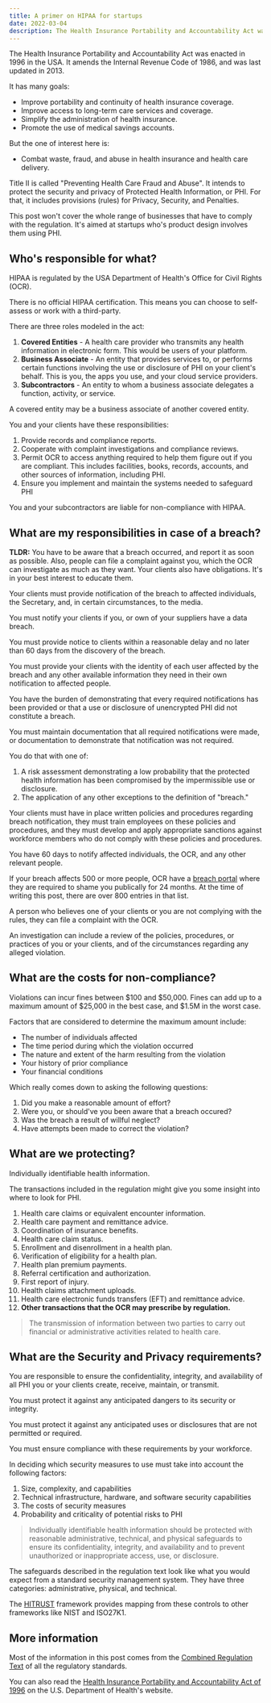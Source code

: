 ```yaml
---
title: A primer on HIPAA for startups
date: 2022-03-04
description: The Health Insurance Portability and Accountability Act was created to combat waste, fraud, and abuse in health insurance and health care delivery.
---
```


The Health Insurance Portability and Accountability Act was enacted in 1996 in the USA.
It amends the Internal Revenue Code of 1986, and was last updated in 2013.

It has many goals:

- Improve portability and continuity of health insurance coverage.
- Improve access to long-term care services and coverage.
- Simplify the administration of health insurance.
- Promote the use of medical savings accounts.

But the one of interest here is:

- Combat waste, fraud, and abuse in health insurance and health care delivery.

Title II is called "Preventing Health Care Fraud and Abuse". It intends to protect the security and privacy of Protected Health Information, or PHI. For that, it includes provisions (rules) for Privacy, Security, and Penalties.

This post won't cover the whole range of businesses that have to comply with the regulation. It's aimed at startups who's product design involves them using PHI.

## Who's responsible for what?

HIPAA is regulated by the USA Department of Health's Office for Civil Rights (OCR).

There is no official HIPAA certification. This means you can choose to self-assess or work with a third-party.

There are three roles modeled in the act:

1. **Covered Entities** - A health care provider who transmits any health information in electronic form. This would be users of your platform. 
2. **Business Associate** - An entity that provides services to, or performs certain functions involving the use or disclosure of PHI on your client's behalf. This is you, the apps you use, and your cloud service providers.
3. **Subcontractors** - An entity to whom a business associate delegates a function, activity, or service. 

A covered entity may be a business associate of another covered entity.

You and your clients have these responsibilities:

1. Provide records and compliance reports.
2. Cooperate with complaint investigations and compliance reviews.
3. Permit OCR to access anything required to help them figure out if you are compliant. This includes facilities, books, records, accounts, and other sources of information, including PHI.
4. Ensure you implement and maintain the systems needed to safeguard PHI

You and your subcontractors are liable for non-compliance with HIPAA.

## What are my responsibilities in case of a breach?

**TLDR:** You have to be aware that a breach occurred, and report it as soon as possible. Also, people can file a complaint against you, which the OCR can investigate as much as they want. Your clients also have obligations. It's in your best interest to educate them.

Your clients must provide notification of the breach to affected individuals, the Secretary, and, in certain circumstances, to the media.

You must notify your clients if you, or own of your suppliers have a data breach.

You must provide notice to clients within a reasonable delay and no later than 60 days from the discovery of the breach.

You must provide your clients with the identity of each user affected by the breach and any other available information they need in their own notification to affected people.

You have the burden of demonstrating that every required notifications has been provided or that a use or disclosure of unencrypted PHI did not constitute a breach.

You must maintain documentation that all required notifications were made, or documentation to demonstrate that notification was not required. 

You do that with one of:

1. A risk assessment demonstrating a low probability that the protected health information has been compromised by the impermissible use or disclosure.
2. The application of any other exceptions to the definition of "breach."

Your clients must have in place written policies and procedures regarding breach notification, they must train employees on these policies and procedures, and they must develop and apply appropriate sanctions against workforce members who do not comply with these policies and procedures.

You have 60 days to notify affected individuals, the OCR, and any other relevant people.

If your breach affects 500 or more people, OCR have a [breach portal](https://ocrportal.hhs.gov/ocr/breach/breach_report.jsf) where they are required to shame you publically for 24 months. At the time of writing this post, there are over 800 entries in that list.

A person who believes one of your clients or you are not complying with the rules, they can file a complaint with the OCR. 

An investigation can include a review of the policies, procedures, or practices of you or your clients, and of the circumstances regarding any alleged violation.


## What are the costs for non-compliance?

Violations can incur fines between $100 and $50,000. Fines can add up to a maximum amount of $25,000 in the best case, and $1.5M in the worst case.

Factors that are considered to determine the maximum amount include: 

- The number of individuals affected
- The time period during which the violation occurred
- The nature and extent of the harm resulting from the violation
- Your history of prior compliance 
- Your financial conditions

Which really comes down to asking the following questions:

1. Did you make a reasonable amount of effort?
2. Were you, or should've you been aware that a breach occured?
3. Was the breach a result of willful neglect?
4. Have attempts been made to correct the violation?


## What are we protecting?

Individually identifiable health information.

The transactions included in the regulation might give you some insight into where to look for PHI.

1. Health care claims or equivalent encounter information.
2. Health care payment and remittance advice.
3. Coordination of insurance benefits.
4. Health care claim status.
5. Enrollment and disenrollment in a health plan.
6. Verification of eligibility for a health plan.
7. Health plan premium payments.
8. Referral certification and authorization.
9. First report of injury.
10. Health claims attachment uploads.
11. Health care electronic funds transfers (EFT) and remittance advice.
12. **Other transactions that the OCR may prescribe by regulation.**

> The transmission of information between two parties to carry out financial or administrative activities related to health care.

## What are the Security and Privacy requirements?

You are responsible to ensure the confidentiality, integrity, and availability of all PHI you or your clients create, receive, maintain, or transmit.

You must protect it against any anticipated dangers to its security or integrity.

You must protect it against any anticipated uses or disclosures that are not permitted or required.

You must ensure compliance with these requirements by your workforce.

In deciding which security measures to use must take into account the following
factors:

1. Size, complexity, and capabilities 
2. Technical infrastructure, hardware, and software security capabilities
3. The costs of security measures
4. Probability and criticality of potential risks to PHI

> Individually identifiable health information should be protected with reasonable administrative, technical, and physical safeguards to ensure its confidentiality, integrity, and availability and to prevent unauthorized or inappropriate access, use, or disclosure.

The safeguards described in the regulation text look like what you would expect from a standard security management system. They have three categories: administrative, physical, and technical. 

The [HITRUST](https://hitrustalliance.net) framework provides mapping from these controls to other frameworks like NIST and ISO27K1.

## More information

Most of the information in this post comes from the [Combined Regulation Text](https://www.hhs.gov/hipaa/for-professionals/privacy/laws-regulations/combined-regulation-text/index.html) of all the regulatory standards.

You can also read the [Health Insurance Portability and Accountability Act of 1996](https://aspe.hhs.gov/reports/health-insurance-portability-accountability-act-1996) on the U.S. Department of Health's website.
